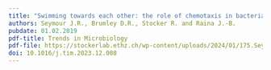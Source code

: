 ```yaml
---
title: "Swimming towards each other: the role of chemotaxis in bacterial interactions"
authors: Seymour J.R., Brumley D.R., Stocker R. and Raina J.-B.
pubdate: 01.02.2019
pdf-title: Trends in Microbiology
pdf-file: https://stockerlab.ethz.ch/wp-content/uploads/2024/01/175.SeymourBrumleyStockerRaina_TrendsMicrobiol_2024.pdf
doi: 10.1016/j.tim.2023.12.008
---
```

